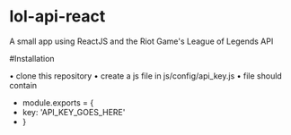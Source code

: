 # lol-api-react
A small app using ReactJS and the Riot Game's League of Legends API

#Installation

• clone this repository
• create a js file in js/config/api_key.js
• file should contain
* module.exports =  {
* key: 'API_KEY_GOES_HERE'
* }
